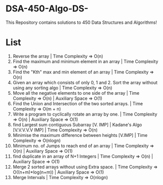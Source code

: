 # DSA-450-Algo-DS-

This Repository contains solutions to 450 Data Structures and Algorithms!

# List

1. Reverse the array | Time Complexity => O(n)
2. Find the maximum and minimum element in an array | Time Complexity => O(n)
3. Find the "Kth" max and min element of an array | Time Complexity => O(n)
4. Given an array which consists of only 0, 1 and 2. Sort the array without using any sorting algo | Time Complexity => O(n)
5. Move all the negative elements to one side of the array | Time Complexity => O(n) | Auxiliary Space => O(1)
6. Find the Union and Intersection of the two sorted arrays. | Time Complexity => O(m + n)
7. Write a program to cyclically rotate an array by one. | Time Complexity => O(n) | Auxiliary Space => O(1)
8. find Largest sum contiguous Subarray [V. IMP] | Kadane's Algo [V.V.V.V.V IMP] | Time Complexity => O(n)
9. Minimise the maximum difference between heights [V.IMP] | Time Complexity => O(nlogn)
10. Minimum no. of Jumps to reach end of an array | Time Complexity => O(n) | Auxiliary Space => O(1)
11. find duplicate in an array of N+1 Integers | Time Complexity => O(n) | Auxiliary Space => O(1)
12. Merge 2 sorted arrays without using Extra space. | Time Complexity => O((n+m)\*log(n+m)) | Auxiliary Space => O(1)
13. Merge Intervals | Time Complexity => O(nlogn)
